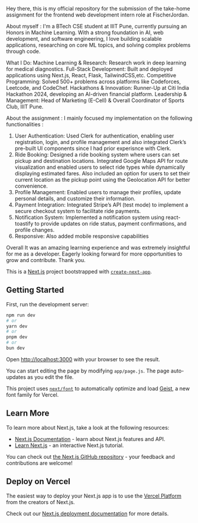 Hey there, this is my official repository for the submission of the take-home assignment for the frontend web development intern role at FischerJordan.

About myself :
I'm a BTech CSE student at IIIT Pune, currently pursuing an Honors in Machine Learning. With a strong foundation in AI, web development, and software engineering, I love building scalable applications, researching on core ML topics, and solving complex problems through code.

What I Do:
Machine Learning & Research: Research work in deep learning for medical diagnostics.
Full-Stack Development: Built and deployed applications using Next.js, React, Flask, TailwindCSS,etc.
Competitive Programming: Solved 500+ problems across platforms like Codeforces, Leetcode, and CodeChef.
Hackathons & Innovation: Runner-Up at Citi India Hackathon 2024, developing an AI-driven financial platform.
Leadership & Management: Head of Marketing (E-Cell) & Overall Coordinator of Sports Club, IIIT Pune.

About the assignment : 
I mainly focused my implementation on the following functionalities :
1. User Authentication: Used Clerk for authentication, enabling  user registration, login, and profile management and also integrated Clerk’s pre-built UI components since I had prior experisnce with Clerk.
2. Ride Booking: Designed a ride booking system where users can set pickup and destination locations. Integrated Google Maps API for route visualization and enabled users to select ride types while dynamically displaying estimated fares. Also included an option for users to set their current location as the pickup point using the Geolocation API for better convenience.
3. Profile Management: Enabled users to manage their profiles, update personal details, and customize their information.
4. Payment Integration: Integrated Stripe’s API (test mode) to implement a secure checkout system to facilitate ride payments.
5. Notification System: Implemented a notification system using react-toastify to provide updates on ride status, payment confirmations, and profile changes.
6. Responsive: Also added mobile responsive capabilities

Overall It was an amazing learning experience and was extremely insightful for me as a developer. Eagerly looking forward for more opportunities to grow and contribute. Thank you.

This is a [Next.js](https://nextjs.org) project bootstrapped with [`create-next-app`](https://github.com/vercel/next.js/tree/canary/packages/create-next-app).

## Getting Started

First, run the development server:

```bash
npm run dev
# or
yarn dev
# or
pnpm dev
# or
bun dev
```

Open [http://localhost:3000](http://localhost:3000) with your browser to see the result.

You can start editing the page by modifying `app/page.js`. The page auto-updates as you edit the file.

This project uses [`next/font`](https://nextjs.org/docs/app/building-your-application/optimizing/fonts) to automatically optimize and load [Geist](https://vercel.com/font), a new font family for Vercel.

## Learn More

To learn more about Next.js, take a look at the following resources:

- [Next.js Documentation](https://nextjs.org/docs) - learn about Next.js features and API.
- [Learn Next.js](https://nextjs.org/learn) - an interactive Next.js tutorial.

You can check out [the Next.js GitHub repository](https://github.com/vercel/next.js) - your feedback and contributions are welcome!

## Deploy on Vercel

The easiest way to deploy your Next.js app is to use the [Vercel Platform](https://vercel.com/new?utm_medium=default-template&filter=next.js&utm_source=create-next-app&utm_campaign=create-next-app-readme) from the creators of Next.js.

Check out our [Next.js deployment documentation](https://nextjs.org/docs/app/building-your-application/deploying) for more details.
